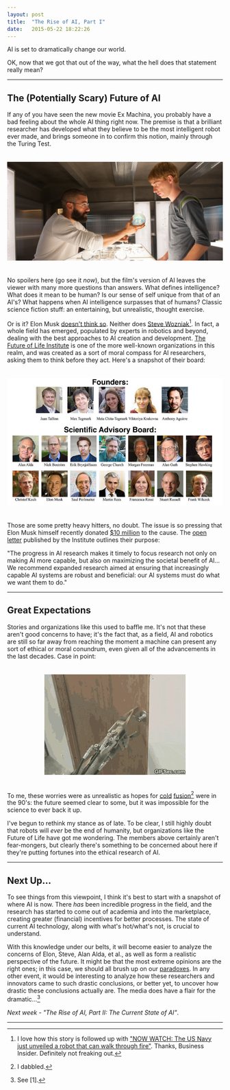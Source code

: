 ```yaml
---
layout: post
title:  "The Rise of AI, Part I"
date:   2015-05-22 18:22:26
---
```


AI is set to dramatically change our world.

OK, now that we got that out of the way, what the hell does that statement really mean? 

<!--more-->

- - - - - - - - -

## The (Potentially Scary) Future of AI ##

If any of you have seen the new movie Ex Machina, you probably have a bad feeling about the whole AI thing right now. The premise is that a brilliant researcher has developed what they believe to be the most intelligent robot ever made, and brings someone in to confirm this notion, mainly through the Turing Test.

<div style="text-align: center; padding-top: 20px; padding-bottom: 20px">
<img src="/images/augmentation/ex_machina.jpg" title="Twist: Actually not about the Turing Test." class="img-thumbnail">
</div>

No spoilers here (go see it _now_), but the film's version of AI leaves the viewer with many more questions than answers. What defines intelligence? What does it mean to be human? Is our sense of self unique from that of an AI's? What happens when AI intelligence surpasses that of humans? Classic science fiction stuff: an entertaining, but unrealistic, thought exercise.

Or is it? Elon Musk [doesn't think so](http://www.washingtonpost.com/blogs/innovations/wp/2014/10/24/elon-musk-with-artificial-intelligence-we-are-summoning-the-demon/). Neither does [Steve Wozniak](http://www.businessinsider.com/steve-wozniak-artificial-intelligence-interview-humans-family-pets-2015-3)[^1]. In fact, a whole field has emerged, populated by experts in robotics and beyond, dealing with the best approaches to AI creation and development. [The Future of Life Institute](http://futureoflife.org/) is one of the more well-known organizations in this realm, and was created as a sort of moral compass for AI researchers, asking them to think before they act. Here's a snapshot of their board:

<div style="text-align: center; padding-top: 20px; padding-bottom: 20px">
<img src="/images/augmentation/future_of_life_board.png" title="Alan Alda!" class="img-thumbnail">
</div>

Those are some pretty heavy hitters, no doubt. The issue is so pressing that Elon Musk himself recently donated [$10 million](http://futureoflife.org/misc/AI) to the cause. The [open letter](http://futureoflife.org/misc/open_letter) published by the Institute outlines their purpose: 

"The progress in AI research makes it timely to focus research not only on making AI more capable, but also on maximizing the societal benefit of AI... We recommend expanded research aimed at ensuring that increasingly capable AI systems are robust and beneficial: our AI systems must do what we want them to do."

- - - - - - - -

## Great Expectations ##

Stories and organizations like this used to baffle me. It's not that these aren't good concerns to have; it's the fact that, as a field, AI and robotics are still so far away from reaching the moment a machine can present any sort of ethical or moral conundrum, even given all of the advancements in the last decades. Case in point:

<div style="text-align: center; padding-top: 20px; padding-bottom: 20px">
<img src="/images/augmentation/open_the_door.gif" title="Pictured: robot ethics." class="img-thumbnail">
</div>

To me, these worries were as unrealistic as hopes for [cold](http://en.wikipedia.org/wiki/Cold_fusion) [fusion](http://bminortx.github.io/images/Physics_Thesis.pdf)[^2] were in the 90's: the future seemed clear to some, but it was impossible for the science to ever back it up.

I've begun to rethink my stance as of late. To be clear, I still highly doubt that robots will _ever_ be the end of humanity, but organizations like the Future of Life have got me wondering. The members above certainly aren't fear-mongers, but clearly there's something to be concerned about here if they're putting fortunes into the ethical research of AI.

- - - - - - - - 

## Next Up... ##

To see things from this viewpoint, I think it's best to start with a snapshot of where AI is now. There _has_ been incredible progress in the field, and the research has started to come out of academia and into the marketplace, creating greater (financial) incentives for better processes. The state of current AI technology, along with what's hot/what's not, is crucial to understand.

With this knowledge under our belts, it will become easier to analyze the concerns of Elon, Steve, Alan Alda, et al., as well as form a realistic perspective of the future. It might be that the most extreme opinions are the right ones; in this case, we should all brush up on our [paradoxes](https://www.youtube.com/watch?v=JR4H76SCCzY). In any other event, it would be interesting to analyze how these researchers and innovators came to such drastic conclusions, or better yet, to uncover how drastic these conclusions actually are. The media does have a flair for the dramatic...[^3]

_Next week - "The Rise of AI, Part II: The Current State of AI"_.

-------------------------------------------------------------------------------

[^1]: I love how this story is followed up with ["NOW WATCH: The US Navy just unveiled a robot that can walk through fire"](http://www.businessinsider.com/us-navy-saffir-firefighting-robot-2015-2#ooid=d3bWo2czrYqOAV4OSo5JQzNv3Vp6mFz1). Thanks, Business Insider. Definitely not freaking out.
[^2]: I dabbled.
[^3]: See [1].
